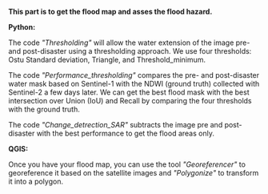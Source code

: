 
**This part is to get the flood map and asses the flood hazard.**

**Python:**

The code *"Thresholding"* will allow the water extension of the image pre- and post-disaster using a thresholding approach. We use four thresholds: Ostu Standard deviation, Triangle, and Threshold_minimum.

The code *"Performance_thresholding"* compares the pre- and post-disaster water mask based on Sentinel-1 with the NDWI (ground truth) collected with Sentinel-2 a few days later. We can get the best flood mask with the best intersection over Union (IoU) and Recall by comparing the four thresholds with the ground truth.

The code *"Change_detrection_SAR"* subtracts the image pre and post-disaster with the best performance to get the flood areas only.



**QGIS:**

Once you have your flood map, you can use the tool *"Georeferencer"* to georeference it based on the satellite images and *"Polygonize"* to transform it into a polygon. 

